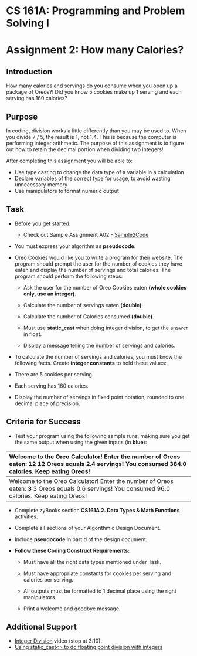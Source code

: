 # **CS 161A: Programming and Problem Solving I**

# Assignment 2: How many Calories?

## Introduction

How many calories and servings do you consume when you open up a package of Oreos?\! Did you know 5 cookies make up 1 serving and each serving has 160 calories?

## Purpose

In coding, division works a little differently than you may be used to. When you divide 7 / 5, the result is 1, not 1.4. This is because the computer is performing integer arithmetic. The purpose of this assignment is to figure out how to retain the decimal portion when dividing two integers\!

After completing this assignment you will be able to:

* Use type casting to change the data type of a variable in a calculation  
* Declare variables of the correct type for usage, to avoid wasting unnecessary memory  
* Use manipulators to format numeric output

## Task

* Before you get started:

  * Check out Sample Assignment A02 \- [Sample2Code](https://github.com/Glen-Sasek-PCC-Instructor/2025-06-22/blob/main/a2-sample.cpp)

* You must express your algorithm as **pseudocode.**

* Oreo Cookies would like you to write a program for their website. The program should prompt the user for the number of cookies they have eaten and display the number of servings and total calories. The program should perform the following steps:

  * Ask the user for the number of Oreo Cookies eaten **(whole cookies only, use an integer)**. 

  * Calculate the number of servings eaten **(double)**. 

  * Calculate the number of Calories consumed **(double)**.

  * Must use **static\_cast** when doing integer division, to get the answer in float.

  * Display a message telling the number of servings and calories.

* To calculate the number of servings and calories, you must know the following facts. Create **integer constants** to hold these values: 

* There are 5 cookies per serving.

* Each serving has 160 calories. 

* Display the number of servings in fixed point notation, rounded to one decimal place of precision. 

## Criteria for Success

* Test your program using the following sample runs, making sure you get the same output when using the given inputs (in **blue**):

| Welcome to the Oreo Calculator\! Enter the number of Oreos eaten: 12  12 Oreos equals 2.4 servings\! You consumed 384.0 calories. Keep eating Oreos\! |
| :---- |
| Welcome to the Oreo Calculator\! Enter the number of Oreos eaten: **3**  3 Oreos equals 0.6 servings\! You consumed 96.0 calories. Keep eating Oreos\! |

* Complete zyBooks section **CS161A 2\. Data Types & Math Functions** activities.

* Complete all sections of your Algorithmic Design Document.

* Include **pseudocode** in part d of the design document.

* **Follow these Coding Construct Requirements:**

  * Must have all the right data types mentioned under Task.

  * Must have appropriate constants for cookies per serving and calories per serving.

  * All outputs must be formatted to 1 decimal place using the right manipulators.

  * Print a welcome and goodbye message.

## Additional Support

* [Integer Division](https://youtu.be/IJMj4hvQ9LM) video (stop at 3:10).  
* [Using static\_cast\<\> to do floating point division with integers](https://www.learncpp.com/cpp-tutorial/arithmetic-operators/)  
